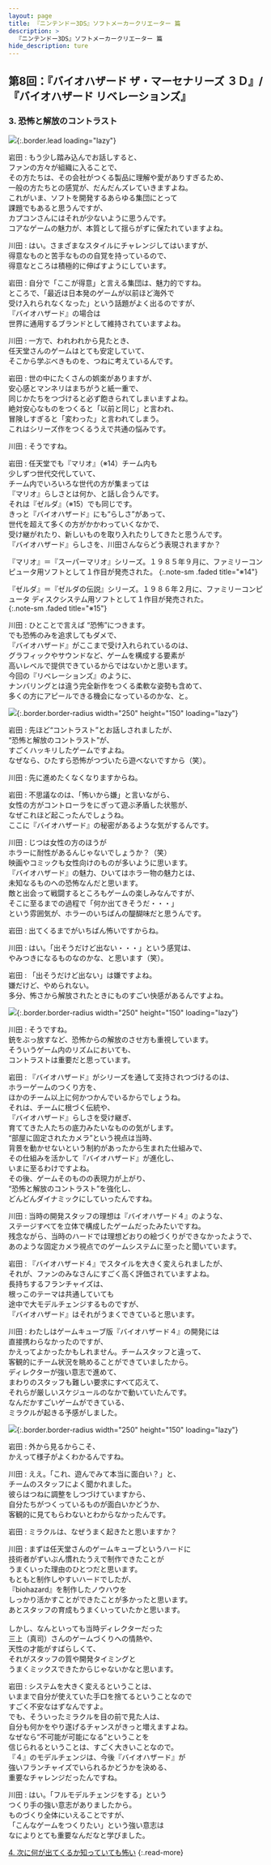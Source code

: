 ```yaml
---
layout: page
title: 『ニンテンドー3DS』ソフトメーカークリエーター 篇
description: >
  『ニンテンドー3DS』ソフトメーカークリエーター 篇
hide_description: ture
---
```


## 第8回：『バイオハザード ザ・マーセナリーズ ３Ｄ』/『バイオハザード リベレーションズ』

### 3. 恐怖と解放のコントラスト

![](/interviews/jp/3ds/creators/vol1/img/mainvisual3.jpg){:.border.lead loading="lazy"}

岩田
: もう少し踏み込んでお話しすると、<br>ファンの方々が組織に入ることで、<br>その方たちは、その会社がつくる製品に理解や愛がありすぎるため、<br>一般の方たちとの感覚が、だんだんズレていきますよね。<br>これがいま、ソフトを開発するあらゆる集団にとって<br>課題でもあると思うんですが、<br>カプコンさんにはそれが少ないように思うんです。<br>コアなゲームの魅力が、本質として揺らがずに保たれていますよね。

川田
: はい。さまざまなスタイルにチャレンジしてはいますが、<br>得意なものと苦手なものの自覚を持っているので、<br>得意なところは積極的に伸ばすようにしています。

岩田
: 自分で「ここが得意」と言える集団は、魅力的ですね。<br>ところで、「最近は日本発のゲームが以前ほど海外で<br>受け入れられなくなった」という話題がよく出るのですが、<br>『バイオハザード』の場合は<br>世界に通用するブランドとして維持されていますよね。

川田
: 一方で、われわれから見たとき、<br>任天堂さんのゲームはとても安定していて、<br>そこから学ぶべきものを、つねに考えているんです。

岩田
: 世の中にたくさんの娯楽がありますが、<br>安心感とマンネリはまちがうと紙一重で、<br>同じかたちをつづけると必ず飽きられてしまいますよね。<br>絶対安心なものをつくると「以前と同じ」と言われ、<br>冒険しすぎると「変わった」と言われてしまう。<br>これはシリーズ作をつくるうえで共通の悩みです。

川田
: そうですね。

岩田
: 任天堂でも『マリオ』（※14）チーム内も<br>少しずつ世代交代していて、<br>チーム内でいろいろな世代の方が集まっては<br>『マリオ』らしさとは何か、と話し合うんです。<br>それは『ゼルダ』（※15）でも同じです。<br>きっと『バイオハザード』にも“らしさ”があって、<br>世代を超えて多くの方がかかわっていくなかで、<br>受け継がれたり、新しいものを取り入れたりしてきたと思うんです。<br>『バイオハザード』らしさを、川田さんならどう表現されますか？

『マリオ』＝『スーパーマリオ』シリーズ。１９８５年９月に、ファミリーコンピュータ用ソフトとして１作目が発売された。
{:.note-sm .faded title="※14"}

『ゼルダ』＝『ゼルダの伝説』シリーズ。１９８６年２月に、ファミリーコンピュータ ディスクシステム用ソフトとして１作目が発売された。              
{:.note-sm .faded title="※15"}

川田
: ひとことで言えば “恐怖”につきます。<br>でも恐怖のみを追求してもダメで、<br>『バイオハザード』がここまで受け入れられているのは、<br>グラフィックやサウンドなど、ゲームを構成する要素が<br>高いレベルで提供できているからではないかと思います。<br>今回の『リベレーションズ』のように、<br>ナンバリングとは違う完全新作をつくる柔軟な姿勢も含めて、<br>多くの方にアピールできる機会になっているのかな、と。

![](/interviews/jp/3ds/creators/vol1/img/photo6.jpg){:.border.border-radius width="250" height="150" loading="lazy"}

岩田
: 先ほど“コントラスト”とお話しされましたが、<br>“恐怖と解放のコントラスト”が、<br>すごくハッキリしたゲームですよね。<br>なぜなら、ひたすら恐怖がつづいたら遊べないですから（笑）。

川田
: 先に進めたくなくなりますからね。

岩田
: 不思議なのは、「怖いから嫌」と言いながら、<br>女性の方がコントローラをにぎって遊ぶ矛盾した状態が、<br>なぜこれほど起こったんでしょうね。<br>ここに『バイオハザード』の秘密があるような気がするんです。

川田
: じつは女性の方のほうが<br>ホラーに耐性があるんじゃないでしょうか？（笑）<br>映画やコミックも女性向けのものが多いように思います。<br>『バイオハザード』の魅力、ひいてはホラー物の魅力とは、<br>未知なるものへの恐怖なんだと思います。<br>敵と出会って戦闘するところもゲームの楽しみなんですが、<br>そこに至るまでの過程で「何か出てきそうだ・・・」<br>という雰囲気が、ホラーのいちばんの醍醐味だと思うんです。

岩田
: 出てくるまでがいちばん怖いですからね。

川田
: はい。「出そうだけど出ない・・・」という感覚は、<br>やみつきになるものなのかな、と思います（笑）。

岩田
: 「出そうだけど出ない」は嫌ですよね。<br>嫌だけど、やめられない。<br>多分、怖さから解放されたときにものすごい快感があるんですよね。

![](/interviews/jp/3ds/creators/vol1/img/photo7.jpg){:.border.border-radius width="250" height="150" loading="lazy"}

川田
: そうですね。<br>銃をぶっ放すなど、恐怖からの解放のさせ方も重視しています。<br>そういうゲーム内のリズムにおいても、<br>コントラストは重要だと思っています。

岩田
: 『バイオハザード』がシリーズを通して支持されつづけるのは、<br>ホラーゲームのつくり方を、<br>ほかのチーム以上に何かつかんでいるからでしょうね。<br>それは、チームに根づく伝統や、<br>『バイオハザード』らしさを受け継ぎ、<br>育ててきた人たちの底力みたいなものの気がします。<br>“部屋に固定されたカメラ”という視点は当時、<br>背景を動かせないという制約があったから生まれた仕組みで、<br>その仕組みを活かして『バイオハザード』が進化し、<br>いまに至るわけですよね。<br>その後、ゲームそのものの表現力が上がり、<br>“恐怖と解放のコントラスト”を強化し、<br>どんどんダイナミックにしていったんですね。

川田
: 当時の開発スタッフの理想は『バイオハザード４』のような、<br>ステージすべてを立体で構成したゲームだったみたいですね。<br>残念ながら、当時のハードでは理想どおりの絵づくりができなかったようで、<br>あのような固定カメラ視点でのゲームシステムに至ったと聞いています。

岩田
: 『バイオハザード４』でスタイルを大きく変えられましたが、<br>それが、ファンのみなさんにすごく高く評価されていますよね。<br>長持ちするフランチャイズは、<br>根っこのテーマは共通していても<br>途中で大モデルチェンジするものですが、<br>『バイオハザード』はそれがうまくできていると思います。

川田
: わたしはゲームキューブ版『バイオハザード４』の開発には<br>直接携わらなかったのですが、<br>かえってよかったかもしれません。チームスタッフと違って、<br>客観的にチーム状況を眺めることができていましたから。<br>ディレクターが強い意志で進めて、<br>まわりのスタッフも難しい要求にすべて応えて、<br>それらが厳しいスケジュールのなかで動いていたんです。<br>なんだかすごいゲームができている、<br>ミラクルが起きる予感がしました。

![](/interviews/jp/3ds/creators/vol1/img/photo8.jpg){:.border.border-radius width="250" height="150" loading="lazy"}

岩田
: 外から見るからこそ、<br>かえって様子がよくわかるんですね。

川田
: ええ。「これ、遊んでみて本当に面白い？」と、<br>チームのスタッフによく聞かれました。<br>彼らはつねに調整をしつづけていますから、<br>自分たちがつくっているものが面白いかどうか、<br>客観的に見てもらわないとわからなかったんです。

岩田
: ミラクルは、なぜうまく起きたと思いますか？

川田
: まずは任天堂さんのゲームキューブというハードに<br>技術者がずいぶん慣れたうえで制作できたことが<br>うまくいった理由のひとつだと思います。<br>もともと制作しやすいハードでしたが、<br>『biohazard』を制作したノウハウを<br>しっかり活かすことができたことが多かったと思います。<br>あとスタッフの育成もうまくいっていたかと思います。<br>&nbsp;<br>しかし、なんといっても当時ディレクターだった<br>三上（真司）さんのゲームづくりへの情熱や、<br>天性の才能がすばらしくて、<br>それがスタッフの質や開発タイミングと<br>うまくミックスできたからじゃないかなと思います。

岩田
: システムを大きく変えるということは、<br>いままで自分が使えていた手口を捨てるということなので<br>すごく不安なはずなんですよ。<br>でも、そういったミラクルを目の前で見た人は、<br>自分も何かをやり遂げるチャンスがきっと増えますよね。<br>なぜなら“不可能が可能になる”ということを<br>信じられるということは、すごく大きいことなので。<br>『４』のモデルチェンジは、今後『バイオハザード』が<br>強いフランチャイズでいられるかどうかを決める、<br>重要なチャレンジだったんですね。

川田
: はい。「フルモデルチェンジをする」という<br>つくり手の強い意志がありましたから。<br>ものづくり全体にいえることですが、<br>「こんなゲームをつくりたい」という強い意志は<br>なによりとても重要なんだなと学びました。

[4. 次に何が出てくるか知っていても怖い](4.md)
{:.read-more}

